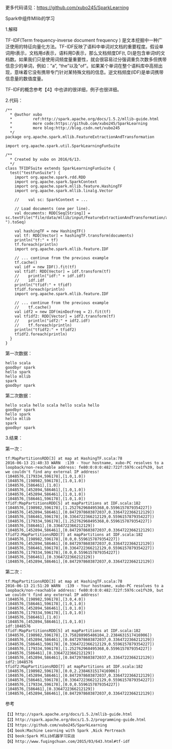 
更多代码请见：https://github.com/xubo245/SparkLearning

Spark中组件Mllib的学习

1.解释

TF-IDF(Term frequency-inverse document frequency ) 是文本挖掘中一种广泛使用的特征向量化方法。TF-IDF反映了语料中单词对文档的重要程度。假设单词用t表示，文档用d表示，语料用D表示，那么文档频度DF(t, D)是包含单词t的文档数。如果我们只是使用词频度量重要性，就会很容易过分强调重负次数多但携带信息少的单词，例如：”a”, “the”以及”of”。如果某个单词在整个语料库中高频出现，意味着它没有携带专门针对某特殊文档的信息。逆文档频度(IDF)是单词携带信息量的数值度量。

TF-IDF的概念参考【4】中也讲的很详细，例子也很详细。




2.代码：

	/**
	  * @author xubo
	  *         ref:http://spark.apache.org/docs/1.5.2/mllib-guide.html
	  *         more code:https://github.com/xubo245/SparkLearning
	  *         more blog:http://blog.csdn.net/xubo245
	  */
	package org.apache.spark.mllib.FeatureExtractionAndTransformation
	
	import org.apache.spark.util.SparkLearningFunSuite
	
	/**
	  * Created by xubo on 2016/6/13.
	  */
	class TFIDFSuite extends SparkLearningFunSuite {
	  test("testFunSuite") {
	    import org.apache.spark.rdd.RDD
	    import org.apache.spark.SparkContext
	    import org.apache.spark.mllib.feature.HashingTF
	    import org.apache.spark.mllib.linalg.Vector
	
	    //    val sc: SparkContext = ...
	
	    // Load documents (one per line).
	    val documents: RDD[Seq[String]] = sc.textFile("file/data/mllib/input/FeatureExtractionAndTransformation/a.txt").map(_.split(" ").toSeq)
	
	    val hashingTF = new HashingTF()
	    val tf: RDD[Vector] = hashingTF.transform(documents)
	    println("tf:" + tf)
	    tf.foreach(println)
	    import org.apache.spark.mllib.feature.IDF
	
	    // ... continue from the previous example
	    tf.cache()
	    val idf = new IDF().fit(tf)
	    val tfidf: RDD[Vector] = idf.transform(tf)
	    //    println("idf:" + idf.idf)
	    //    idf.idf
	    println("tfidf:" + tfidf)
	    tfidf.foreach(println)
	    import org.apache.spark.mllib.feature.IDF
	
	    // ... continue from the previous example
	    //    tf.cache()
	    val idf2 = new IDF(minDocFreq = 2).fit(tf)
	    val tfidf2: RDD[Vector] = idf2.transform(tf)
	    //    println("idf2:" + idf2.idf)
	    //    tf.foreach(println)
	    println("tfidf2:" + tfidf2)
	    tfidf2.foreach(println)
	  }
	}

第一次数据：

	hello scala
	goodbyr spark
	hello spark
	hello mllib
	spark
	goodbyr spark

第二次数据：

	hello scala hello scala hello scala hello
	goodbyr spark
	hello spark
	hello mllib
	spark
	goodbyr spark


3.结果：

第一次：
	
	tf:MapPartitionsRDD[3] at map at HashingTF.scala:78
	2016-06-13 21:40:33 WARN  :139 - Your hostname, xubo-PC resolves to a loopback/non-reachable address: fe80:0:0:0:482:722f:5976:ce1f%39, but we couldn't find any external IP address!
	(1048576,[179334,596178],[1.0,1.0])
	(1048576,[198982,596178],[1.0,1.0])
	(1048576,[586461],[1.0])
	(1048576,[452894,586461],[1.0,1.0])
	(1048576,[452894,586461],[1.0,1.0])
	(1048576,[586461,596178],[1.0,1.0])
	tfidf:MapPartitionsRDD[5] at mapPartitions at IDF.scala:182
	(1048576,[198982,596178],[1.252762968495368,0.5596157879354227])
	(1048576,[452894,586461],[0.8472978603872037,0.3364722366212129])
	(1048576,[586461,596178],[0.3364722366212129,0.5596157879354227])
	(1048576,[179334,596178],[1.252762968495368,0.5596157879354227])
	(1048576,[586461],[0.3364722366212129])
	(1048576,[452894,586461],[0.8472978603872037,0.3364722366212129])
	tfidf2:MapPartitionsRDD[7] at mapPartitions at IDF.scala:182
	(1048576,[198982,596178],[0.0,0.5596157879354227])
	(1048576,[452894,586461],[0.8472978603872037,0.3364722366212129])
	(1048576,[586461,596178],[0.3364722366212129,0.5596157879354227])
	(1048576,[179334,596178],[0.0,0.5596157879354227])
	(1048576,[586461],[0.3364722366212129])
	(1048576,[452894,586461],[0.8472978603872037,0.3364722366212129])

第二次：
	
	tf:MapPartitionsRDD[3] at map at HashingTF.scala:78
	2016-06-13 21:51:20 WARN  :139 - Your hostname, xubo-PC resolves to a loopback/non-reachable address: fe80:0:0:0:482:722f:5976:ce1f%39, but we couldn't find any external IP address!
	(1048576,[198982,596178],[3.0,4.0])
	(1048576,[586461,596178],[1.0,1.0])
	(1048576,[452894,586461],[1.0,1.0])
	(1048576,[179334,596178],[1.0,1.0])
	(1048576,[586461],[1.0])
	(1048576,[452894,586461],[1.0,1.0])
	idf:1048576
	tfidf:MapPartitionsRDD[5] at mapPartitions at IDF.scala:182
	(1048576,[198982,596178],[3.758288905486104,2.2384631517416906])
	(1048576,[452894,586461],[0.8472978603872037,0.3364722366212129])
	(1048576,[586461,596178],[0.3364722366212129,0.5596157879354227])
	(1048576,[179334,596178],[1.252762968495368,0.5596157879354227])
	(1048576,[586461],[0.3364722366212129])
	(1048576,[452894,586461],[0.8472978603872037,0.3364722366212129])
	idf2:1048576
	tfidf2:MapPartitionsRDD[7] at mapPartitions at IDF.scala:182
	(1048576,[198982,596178],[0.0,2.2384631517416906])
	(1048576,[452894,586461],[0.8472978603872037,0.3364722366212129])
	(1048576,[586461,596178],[0.3364722366212129,0.5596157879354227])
	(1048576,[179334,596178],[0.0,0.5596157879354227])
	(1048576,[586461],[0.3364722366212129])
	(1048576,[452894,586461],[0.8472978603872037,0.3364722366212129])

参考

	【1】http://spark.apache.org/docs/1.5.2/mllib-guide.html 
	【2】http://spark.apache.org/docs/1.5.2/programming-guide.html
	【3】https://github.com/xubo245/SparkLearning
	【4】book:Machine Learning with Spark ,Nick Pertreach
    【5】book:Spark MlLib机器学习实战
	【6】http://www.fuqingchuan.com/2015/03/643.html#tf-idf
